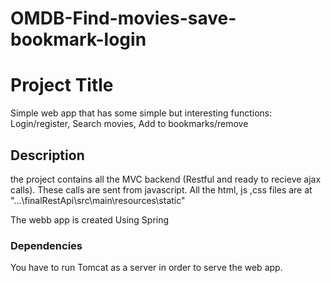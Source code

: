 # OMDB-Find-movies-save-bookmark-login



# Project Title

Simple web app that has some simple but interesting functions: Login/register, Search movies, Add to bookmarks/remove
 
## Description

the project contains all the MVC backend (Restful and ready to recieve ajax calls).
These calls are sent from javascript.
All the html, js ,css files are at  "...\finalRestApi\src\main\resources\static"

The webb app is created Using Spring

### Dependencies

You have to run Tomcat as a server in order to serve the web app.

